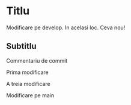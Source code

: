 # Titlu

Modificare pe develop. In acelasi loc. Ceva nou!

## Subtitlu

Commentariu de commit

Prima modificare

A treia modificare

Modificare pe main

